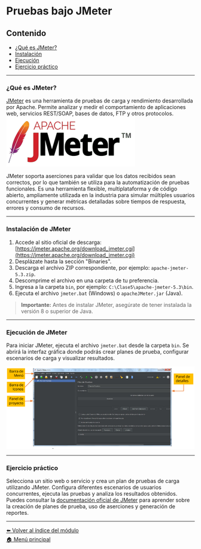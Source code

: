 # Pruebas bajo JMeter

## Contenido

- [¿Qué es JMeter?](#qué-es-jmeter)
- [Instalación](#instalación-de-jmeter)
- [Ejecución](#ejecución-de-jmeter)
- [Ejercicio práctico](#ejercicio-práctico)

---

### ¿Qué es JMeter?

[JMeter](https://jmeter.apache.org/) es una herramienta de pruebas de carga y rendimiento desarrollada por Apache. Permite analizar y medir el comportamiento de aplicaciones web, servicios REST/SOAP, bases de datos, FTP y otros protocolos.  
![JMeter](imagenes/jmeter/logo.png)

JMeter soporta aserciones para validar que los datos recibidos sean correctos, por lo que también se utiliza para la automatización de pruebas funcionales. Es una herramienta flexible, multiplataforma y de código abierto, ampliamente utilizada en la industria para simular múltiples usuarios concurrentes y generar métricas detalladas sobre tiempos de respuesta, errores y consumo de recursos.

---

### Instalación de JMeter

1. Accede al sitio oficial de descarga: [https://jmeter.apache.org/download_jmeter.cgi](https://jmeter.apache.org/download_jmeter.cgi)
2. Desplázate hasta la sección "Binaries".
3. Descarga el archivo ZIP correspondiente, por ejemplo: `apache-jmeter-5.3.zip`.
4. Descomprime el archivo en una carpeta de tu preferencia.
5. Ingresa a la carpeta `bin`, por ejemplo: `C:\Clase5\apache-jmeter-5.3\bin`.
6. Ejecuta el archivo `jmeter.bat` (Windows) o `apacheJMeter.jar` (Java).

> **Importante:** Antes de instalar JMeter, asegúrate de tener instalada la versión 8 o superior de Java.

---

### Ejecución de JMeter

Para iniciar JMeter, ejecuta el archivo `jmeter.bat` desde la carpeta `bin`. Se abrirá la interfaz gráfica donde podrás crear planes de prueba, configurar escenarios de carga y visualizar resultados.

![Ejecución](imagenes/jmeter/eejcucion.png)

---

### Ejercicio práctico

Selecciona un sitio web o servicio y crea un plan de pruebas de carga utilizando JMeter. Configura diferentes escenarios de usuarios concurrentes, ejecuta las pruebas y analiza los resultados obtenidos.  
Puedes consultar la [documentación oficial de JMeter](https://jmeter.apache.org/usermanual/index.html) para aprender sobre la creación de planes de prueba, uso de aserciones y generación de reportes.

---

[⬅️ Volver al índice del módulo](../modulo5_pruebas_no_funcionales.md)  
[🏠 Menú principal](../README.md)
